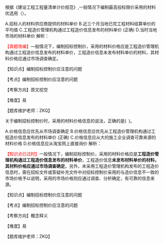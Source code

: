 <p>根据《建设工程工程量清单计价规范》,一般情况下编制最高投标限价采用的材料优选用（）。</p>
A.招标人的材料供应商提供的材料单价
B.近三个月当地已完工程材料结算单价的平均值
C.工程造价管理机构通过工程造价信息发布的材料单价  (正确)
D.当时当地市场的材料单价
解析：<p><span style="color: #FF0000;">【真题改编】</span>—般情况下，编制招标控制价，采用的材料价格应是工程造价管理机构通过工程造价信息发布的材料单价，工程造价信息未发布材料单价的材料，其材料价格应通过市场调查确定。</p><p>【知识点】编制招标控制价应注意的问题</p><p>【考点】编制招标控制价应注意的问题</p><p>【考察方向】原文挖空</p><p>【难度】易</p><p>【题库维护老师：ZKQ】</p>
<p>关于编制招标控制价时，采用的材料价格信息的说法，正确的是( &nbsp;)。</p>
A.价格信息应优先从市场调查确定
B.价格信息应优先从工程造价管理机构通过工程造价信息发布的材料单价  (正确)
C.价格信息应从大的施工企业调查可靠来源的材料价格
D.价格信息应从淘宝网上直接询价
解析：<p><span style="color: #FF0000;">【知识点已过时】</span>一般情况下，编制招标控制价，采用的材料价格应是<strong>工程造价管理机构通过工程造价信息发布的材料单价</strong>，工程造价信息<strong>未发布材料单价的材料，其材料价格应通过市场调查确定</strong>。另外，未采用工程造价管理机构发布的工程造价信息时，需在招标文件或答疑补充文件中对招标控制价采用的与造价信息不一致的市场价格予以说明，采用的市场价格则应通过调查、分析确定，有可靠的信息来源。</p><p>【知识点】编制招标控制价应注意的问题</p><p>【考点】编制招标控制价应注意的问题</p><p>【考察方向】概念释义</p><p>【难度】易</p><p>【题库维护老师：ZKQ】</p>
